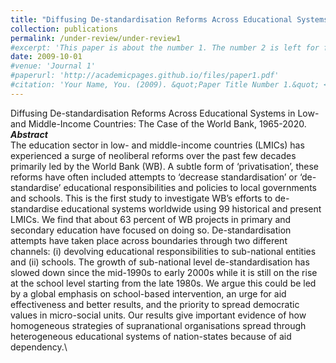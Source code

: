 ```yaml
---
title: "Diffusing De-standardisation Reforms Across Educational Systems in Low- and Middle-Income Countries: The Case of the World Bank, 1965-2020."
collection: publications
permalink: /under-review/under-review1
#excerpt: 'This paper is about the number 1. The number 2 is left for future work.'
date: 2009-10-01
#venue: 'Journal 1'
#paperurl: 'http://academicpages.github.io/files/paper1.pdf'
#citation: 'Your Name, You. (2009). &quot;Paper Title Number 1.&quot; <i>Journal 1</i>. 1(1).'
---
```

Diffusing De-standardisation Reforms Across Educational Systems in Low- and Middle-Income Countries: The Case of the World Bank, 1965-2020.\
***Abstract***\
The education sector in low- and middle-income countries (LMICs) has experienced a surge of neoliberal reforms over the past few decades primarily led by the World Bank (WB). A subtle form of ‘privatisation’, these reforms have often included attempts to ‘decrease standardisation’ or ‘de-standardise’ educational responsibilities and policies to local governments and schools. This is the first study to investigate WB’s efforts to de-standardise educational systems worldwide using 99 historical and present LMICs. We find that about 63 percent of WB projects in primary and secondary education have focused on doing so. De-standardisation attempts have taken place across boundaries through two different channels: (i) devolving educational responsibilities to sub-national entities and (ii) schools. The growth of sub-national level de-standardisation has slowed down since the mid-1990s to early 2000s while it is still on the rise at the school level starting from the late 1980s. We argue this could be led by a global emphasis on school-based intervention, an urge for aid effectiveness and better results, and the priority to spread democratic values in micro-social units. Our results give important evidence of how homogeneous strategies of supranational organisations spread through heterogeneous educational systems of nation-states because of aid dependency.\

